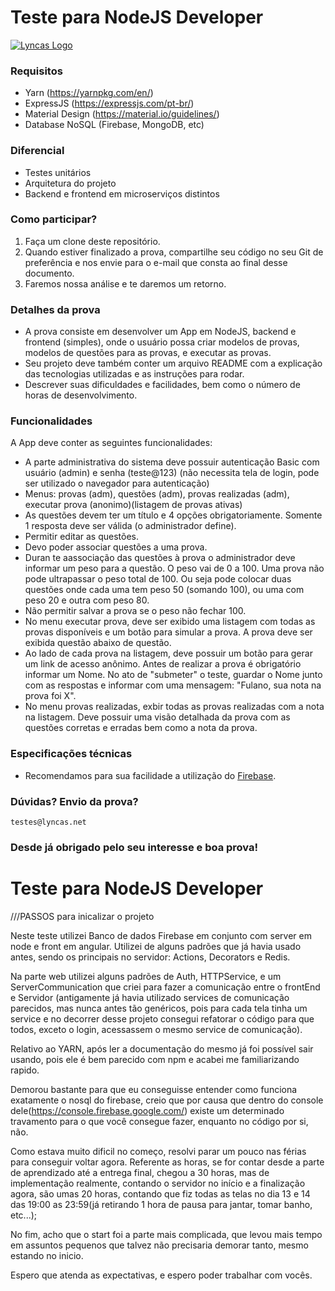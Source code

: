 # Teste para NodeJS Developer

[![Lyncas Logo](https://img-dev.feedback.house/TCo5z9DrSyX0EQoakV8sJkx1mSg=/fit-in/300x300/smart/https://s3.amazonaws.com/feedbackhouse-media-development/modules%2Fcore%2Fcompany%2F5c9e1b01c5f3d0003c5fa53b%2Flogo%2F5c9ec4f869d1cb003cb7996d)](https://www.lyncas.net)

### Requisitos

- Yarn (https://yarnpkg.com/en/)
- ExpressJS (https://expressjs.com/pt-br/)
- Material Design (https://material.io/guidelines/)
- Database NoSQL (Firebase, MongoDB, etc)

### Diferencial

- Testes unitários
- Arquitetura do projeto
- Backend e frontend em microserviços distintos

### Como participar?

1. Faça um clone deste repositório.
2. Quando estiver finalizado a prova, compartilhe seu código no seu Git de preferência e nos envie para o e-mail que consta ao final desse documento.
3. Faremos nossa análise e te daremos um retorno.

### Detalhes da prova

- A prova consiste em desenvolver um App em NodeJS, backend e frontend (simples), onde o usuário possa criar modelos de provas, modelos de questões para as provas, e executar as provas.
- Seu projeto deve também conter um arquivo README com a explicação das tecnologias utilizadas e as instruções para rodar.
- Descrever suas dificuldades e facilidades, bem como o número de horas de desenvolvimento.

### Funcionalidades

A App deve conter as seguintes funcionalidades:

- A parte administrativa do sistema deve possuir autenticação Basic com usuário (admin) e senha (teste@123) (não necessita tela de login, pode ser utilizado o navegador para autenticação)
- Menus: provas (adm), questões (adm), provas realizadas (adm), executar prova (anonimo)(listagem de provas ativas)
- As questões devem ter um título e 4 opções obrigatoriamente. Somente 1 resposta deve ser válida (o administrador define).
- Permitir editar as questões.
- Devo poder associar questões a uma prova.
- Duran te aassociação das questões à prova o administrador deve informar um peso para a questão. O peso vai de 0 a 100. Uma prova não pode ultrapassar o peso total de 100. Ou seja pode colocar duas questões onde cada uma tem peso 50 (somando 100), ou uma com peso 20 e outra com peso 80.
- Não permitir salvar a prova se o peso não fechar 100.
- No menu executar prova, deve ser exibido uma listagem com todas as provas disponíveis e um botão para simular a prova. A prova deve ser exibida questão abaixo de questão.
- Ao lado de cada prova na listagem, deve possuir um botão para gerar um link de acesso anônimo. Antes de realizar a prova é obrigatório informar um Nome. No ato de "submeter" o teste, guardar o Nome junto com as respostas e informar com uma mensagem: "Fulano, sua nota na prova foi X".
- No menu provas realizadas, exbir todas as provas realizadas com a nota na listagem. Deve possuir uma visão detalhada da prova com as questões corretas e erradas bem como a nota da prova.

### Especificações técnicas

* Recomendamos para sua facilidade a utilização do [Firebase](https://firebase.google.com).

### Dúvidas? Envio da prova?
`testes@lyncas.net`

### Desde já obrigado pelo seu interesse e boa prova!






# Teste para NodeJS Developer
///PASSOS para inicalizar o projeto


Neste teste utilizei Banco de dados Firebase em conjunto com server em node e front em angular.
Utilizei de alguns padrões que já havia usado antes, sendo os principais no servidor: Actions, Decorators e Redis.

Na parte web utilizei alguns padrões de Auth, HTTPService, e um ServerCommunication que criei para fazer a comunicação entre o frontEnd e Servidor (antigamente já havia utilizado services de comunicação parecidos, mas nunca antes tão genéricos, pois para cada tela tinha um service e no decorrer desse projeto consegui refatorar o código para que todos, exceto o login, acessassem o mesmo service de comunicação).



Relativo ao YARN, após ler a documentação do mesmo já foi possível sair usando, pois ele é bem parecido com npm e acabei me familiarizando rapido.

Demorou bastante para que eu conseguisse entender como funciona exatamente o nosql do firebase, creio que por causa que dentro do console dele(https://console.firebase.google.com/) existe um determinado travamento para o que você consegue fazer, enquanto no código por si, não.

Como estava muito dificil no começo, resolvi parar um pouco nas férias para conseguir voltar agora.
Referente as horas, se for contar desde a parte de aprendizado até a entrega final, chegou a 30 horas, mas de implementação realmente, contando o servidor no início e a finalização agora, são umas 20 horas, contando que fiz todas as telas no dia 13 e 14 das 19:00 as 23:59(já retirando 1 hora de pausa para jantar, tomar banho, etc...);

No fim, acho que o start foi a parte mais complicada, que levou mais tempo em assuntos pequenos que talvez não precisaria demorar tanto, mesmo estando no inicio.

Espero que atenda as expectativas, e espero poder trabalhar com vocês.